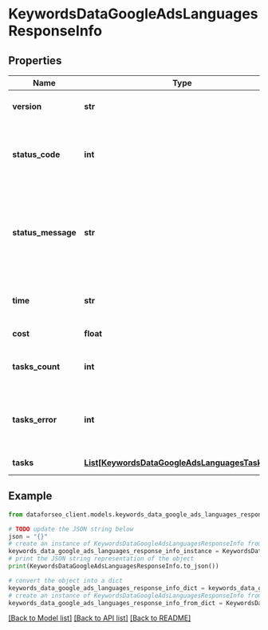 # KeywordsDataGoogleAdsLanguagesResponseInfo


## Properties

Name | Type | Description | Notes
------------ | ------------- | ------------- | -------------
**version** | **str** | the current version of the API | [optional] 
**status_code** | **int** | general status code you can find the full list of the response codes here | [optional] 
**status_message** | **str** | general informational message you can find the full list of general informational messages here | [optional] 
**time** | **str** | total execution time, seconds | [optional] 
**cost** | **float** | total tasks cost, USD | [optional] 
**tasks_count** | **int** | the number of tasks in the tasks array | [optional] 
**tasks_error** | **int** | the number of tasks in the tasks array returned with an error | [optional] 
**tasks** | [**List[KeywordsDataGoogleAdsLanguagesTaskInfo]**](KeywordsDataGoogleAdsLanguagesTaskInfo.md) | array of tasks | [optional] 

## Example

```python
from dataforseo_client.models.keywords_data_google_ads_languages_response_info import KeywordsDataGoogleAdsLanguagesResponseInfo

# TODO update the JSON string below
json = "{}"
# create an instance of KeywordsDataGoogleAdsLanguagesResponseInfo from a JSON string
keywords_data_google_ads_languages_response_info_instance = KeywordsDataGoogleAdsLanguagesResponseInfo.from_json(json)
# print the JSON string representation of the object
print(KeywordsDataGoogleAdsLanguagesResponseInfo.to_json())

# convert the object into a dict
keywords_data_google_ads_languages_response_info_dict = keywords_data_google_ads_languages_response_info_instance.to_dict()
# create an instance of KeywordsDataGoogleAdsLanguagesResponseInfo from a dict
keywords_data_google_ads_languages_response_info_from_dict = KeywordsDataGoogleAdsLanguagesResponseInfo.from_dict(keywords_data_google_ads_languages_response_info_dict)
```
[[Back to Model list]](../README.md#documentation-for-models) [[Back to API list]](../README.md#documentation-for-api-endpoints) [[Back to README]](../README.md)


